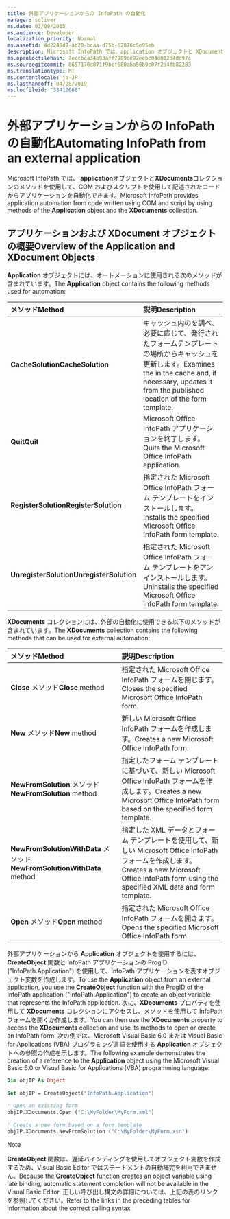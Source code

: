 ```yaml
---
title: 外部アプリケーションからの InfoPath の自動化
manager: soliver
ms.date: 03/09/2015
ms.audience: Developer
localization_priority: Normal
ms.assetid: 4d2248d9-ab20-bcaa-d75b-62876c5e95eb
description: Microsoft InfoPath では、application オブジェクトと XDocuments コレクションのメソッドを使用して、COM およびスクリプトを使用して記述されたコードからアプリケーションを自動化できます。
ms.openlocfilehash: 7eccbca34b93aff7909de92eebc04d012d4dd97c
ms.sourcegitcommit: 8657170d071f9bcf680aba50b9c07f2a4fb82283
ms.translationtype: MT
ms.contentlocale: ja-JP
ms.lasthandoff: 04/28/2019
ms.locfileid: "33412668"
---
```

# <a name="automating-infopath-from-an-external-application"></a><span data-ttu-id="52750-103">外部アプリケーションからの InfoPath の自動化</span><span class="sxs-lookup"><span data-stu-id="52750-103">Automating InfoPath from an external application</span></span>

<span data-ttu-id="52750-104">Microsoft InfoPath では、 **application**オブジェクトと**XDocuments**コレクションのメソッドを使用して、COM およびスクリプトを使用して記述されたコードからアプリケーションを自動化できます。</span><span class="sxs-lookup"><span data-stu-id="52750-104">Microsoft InfoPath provides application automation from code written using COM and script by using methods of the **Application** object and the **XDocuments** collection.</span></span> 
  
## <a name="overview-of-the-application-and-xdocument-objects"></a><span data-ttu-id="52750-105">アプリケーションおよび XDocument オブジェクトの概要</span><span class="sxs-lookup"><span data-stu-id="52750-105">Overview of the Application and XDocument Objects</span></span>

<span data-ttu-id="52750-106">**Application** オブジェクトには、オートメーションに使用される次のメソッドが含まれています。</span><span class="sxs-lookup"><span data-stu-id="52750-106">The **Application** object contains the following methods used for automation:</span></span> 
  
|<span data-ttu-id="52750-107">**メソッド**</span><span class="sxs-lookup"><span data-stu-id="52750-107">**Method**</span></span>|<span data-ttu-id="52750-108">**説明**</span><span class="sxs-lookup"><span data-stu-id="52750-108">**Description**</span></span>|
|:-----|:-----|
|<span data-ttu-id="52750-109">**CacheSolution**</span><span class="sxs-lookup"><span data-stu-id="52750-109">**CacheSolution**</span></span> <br/> |<span data-ttu-id="52750-110">キャッシュ内のを調べ、必要に応じて、発行されたフォームテンプレートの場所からキャッシュを更新します。</span><span class="sxs-lookup"><span data-stu-id="52750-110">Examines the in the cache and, if necessary, updates it from the published location of the form template.</span></span>  <br/> |
|<span data-ttu-id="52750-111">**Quit**</span><span class="sxs-lookup"><span data-stu-id="52750-111">**Quit**</span></span> <br/> |<span data-ttu-id="52750-112">Microsoft Office InfoPath アプリケーションを終了します。</span><span class="sxs-lookup"><span data-stu-id="52750-112">Quits the Microsoft Office InfoPath application.</span></span>  <br/> |
|<span data-ttu-id="52750-113">**RegisterSolution**</span><span class="sxs-lookup"><span data-stu-id="52750-113">**RegisterSolution**</span></span> <br/> |<span data-ttu-id="52750-114">指定された Microsoft Office InfoPath フォーム テンプレートをインストールします。</span><span class="sxs-lookup"><span data-stu-id="52750-114">Installs the specified Microsoft Office InfoPath form template.</span></span>  <br/> |
|<span data-ttu-id="52750-115">**UnregisterSolution**</span><span class="sxs-lookup"><span data-stu-id="52750-115">**UnregisterSolution**</span></span> <br/> |<span data-ttu-id="52750-116">指定された Microsoft Office InfoPath フォーム テンプレートをアンインストールします。</span><span class="sxs-lookup"><span data-stu-id="52750-116">Uninstalls the specified Microsoft Office InfoPath form template.</span></span>  <br/> |
   
<span data-ttu-id="52750-117">**XDocuments** コレクションには、外部の自動化に使用できる以下のメソッドが含まれています。</span><span class="sxs-lookup"><span data-stu-id="52750-117">The **XDocuments** collection contains the following methods that can be used for external automation:</span></span> 
  
|<span data-ttu-id="52750-118">**メソッド**</span><span class="sxs-lookup"><span data-stu-id="52750-118">**Method**</span></span>|<span data-ttu-id="52750-119">**説明**</span><span class="sxs-lookup"><span data-stu-id="52750-119">**Description**</span></span>|
|:-----|:-----|
|<span data-ttu-id="52750-120">**Close** メソッド</span><span class="sxs-lookup"><span data-stu-id="52750-120">**Close** method</span></span>  <br/> |<span data-ttu-id="52750-121">指定された Microsoft Office InfoPath フォームを閉じます。</span><span class="sxs-lookup"><span data-stu-id="52750-121">Closes the specified Microsoft Office InfoPath form.</span></span>  <br/> |
|<span data-ttu-id="52750-122">**New** メソッド</span><span class="sxs-lookup"><span data-stu-id="52750-122">**New** method</span></span>  <br/> |<span data-ttu-id="52750-123">新しい Microsoft Office InfoPath フォームを作成します。</span><span class="sxs-lookup"><span data-stu-id="52750-123">Creates a new Microsoft Office InfoPath form.</span></span>  <br/> |
|<span data-ttu-id="52750-124">**NewFromSolution** メソッド</span><span class="sxs-lookup"><span data-stu-id="52750-124">**NewFromSolution** method</span></span>  <br/> |<span data-ttu-id="52750-125">指定したフォーム テンプレートに基づいて、新しい Microsoft Office InfoPath フォームを作成します。</span><span class="sxs-lookup"><span data-stu-id="52750-125">Creates a new Microsoft Office InfoPath form based on the specified form template.</span></span>  <br/> |
|<span data-ttu-id="52750-126">**NewFromSolutionWithData** メソッド</span><span class="sxs-lookup"><span data-stu-id="52750-126">**NewFromSolutionWithData** method</span></span>  <br/> |<span data-ttu-id="52750-127">指定した XML データとフォーム テンプレートを使用して、新しい Microsoft Office InfoPath フォームを作成します。</span><span class="sxs-lookup"><span data-stu-id="52750-127">Creates a new Microsoft Office InfoPath form using the specified XML data and form template.</span></span>  <br/> |
|<span data-ttu-id="52750-128">**Open** メソッド</span><span class="sxs-lookup"><span data-stu-id="52750-128">**Open** method</span></span>  <br/> |<span data-ttu-id="52750-129">指定された Microsoft Office InfoPath フォームを開きます。</span><span class="sxs-lookup"><span data-stu-id="52750-129">Opens the specified Microsoft Office InfoPath form.</span></span>  <br/> |
   
<span data-ttu-id="52750-130">外部アプリケーションから **Application** オブジェクトを使用するには、**CreateObject** 関数と InfoPath アプリケーションの ProgID ("InfoPath.Application") を使用して、InfoPath アプリケーションを表すオブジェクト変数を作成します。</span><span class="sxs-lookup"><span data-stu-id="52750-130">To use the **Application** object from an external application, you use the **CreateObject** function with the ProgID of the InfoPath application ("InfoPath.Application") to create an object variable that represents the InfoPath application.</span></span> <span data-ttu-id="52750-131">次に、**XDocuments** プロパティを使用して **XDocuments** コレクションにアクセスし、メソッドを使用して InfoPath フォームを開くか作成します。</span><span class="sxs-lookup"><span data-stu-id="52750-131">You can then use the **XDocuments** property to access the **XDocuments** collection and use its methods to open or create an InfoPath form.</span></span> <span data-ttu-id="52750-132">次の例では、Microsoft Visual Basic 6.0 または Visual Basic for Applications (VBA) プログラミング言語を使用する **Application** オブジェクトへの参照の作成を示します。</span><span class="sxs-lookup"><span data-stu-id="52750-132">The following example demonstrates the creation of a reference to the **Application** object using the Microsoft Visual Basic 6.0 or Visual Basic for Applications (VBA) programming language:</span></span> 
  
```vb
Dim objIP As Object 
 
Set objIP = CreateObject("InfoPath.Application") 
 
' Open an existing form 
objIP.XDocuments.Open ("C:\MyFolder\MyForm.xml") 
 
' Create a new form based on a form template 
objIP.XDocuments.NewFromSolution ("C:\MyFolder\MyForm.xsn") 

```

> [!NOTE]
> <span data-ttu-id="52750-133">**CreateObject** 関数は、遅延バインディングを使用してオブジェクト変数を作成するため、Visual Basic Editor ではステートメントの自動補完を利用できません。</span><span class="sxs-lookup"><span data-stu-id="52750-133">Because the **CreateObject** function creates an object variable using late binding, automatic statement completion will not be available in the Visual Basic Editor.</span></span> <span data-ttu-id="52750-134">正しい呼び出し構文の詳細については、上記の表のリンクを参照してください。</span><span class="sxs-lookup"><span data-stu-id="52750-134">Refer to the links in the preceding tables for information about the correct calling syntax.</span></span> 
  

